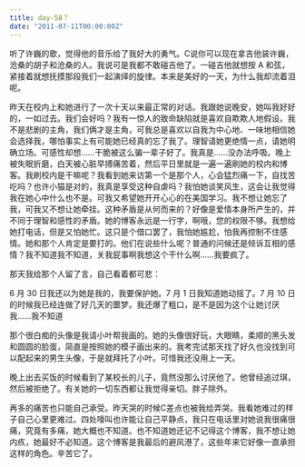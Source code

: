 ```yaml
---
title: day-58？
date: "2011-07-11T00:00:00Z"
---
```


听了许巍的歌，觉得他的音乐给了我好大的勇气。C说你可以现在拿吉他装许巍，沧桑的胡子和沧桑的人。我说可是我都不敢碰吉他了。一碰吉他就想按 A 和弦，紧接着就想抚摸那段我们一起演绎的旋律。本来是美好的一天，为什么我却流着泪呢。

昨天在校内上和她进行了一次十天以来最正常的对话。我跟她说晚安，她叫我好好的，一如过去。我们会好吗？我有一惊人的致命缺陷就是喜欢自欺欺人地假设。我不是悲剧的主角，我们俩才是主角，可我总是喜欢以自我为中心地、一味地相信她会选择我，哪怕事实上有可能她已经真的忘了我了。理智请她更绝情一点，请她明确立场。可感性却想……干脆被这么骗一辈子好了。我真是……没办法呼吸。晚上被失眠折磨，白天被心脏早搏痛苦着，然后平日里就是一遍一遍刷她的校内和博客。我刷校内是干嘛呢？我看到她来访第一个是那个人，心会猛烈痛一下，自找苦吃吗？也许小猫是对的，我真是享受这种自虐吗？我怕她谈笑风生，这会让我觉得我在她心中什么也不是。可我又希望她开开心心的在美国学习。我不想让她忘了我，可我又不想让她牵挂。这种矛盾是从何而来的？好像是爱情本身所产生的，并不同于理智和感性的矛盾。她的博客永远是一行字，啊哦，您的权限不够。我想给她打电话，但是又怕她忙。这只是个借口罢了，我怕她尴尬，怕我再控制不住感情。她和那个人肯定是要打的。他们在说些什么呢？普通的问候还是倾诉互相的感情？我不知道我不知道，关我屁事啊我想这个干什么啊……我要疯了。

那天我给那个人留了言，自己看着都可悲：

6 月 30 日我还以为她是我的，我要保护她。7 月 1 日我知道她动摇了。7 月 10 日的时候我已经连做了好几天的噩梦。我还爆了粗口，是不是因为这个让她讨厌我……我不知道

那个很白痴的头像是我请小叶帮我画的。她的头像很好玩，大眼睛，柔顺的黑头发和圆圆的脸蛋，简直是按照她的模子画出来的。我考完试那天找了好久也没找到可以配起来的男生头像，于是就拜托了小叶。可惜我还没用上一天。

晚上出去买饭的时候看到了某校长的儿子，竟然没那么讨厌他了。他曾经追过琪，然后被拒绝了。有关她的一切东西都让我觉得亲切。胖子除外。

再多的痛苦也只能自己承受。昨天哭的时候C差点也被我给弄哭。我看她难过的样子自己心里更难过。四处嚎叫也许能让自己平静点，我只在电话里对她说我很痛很痛，究竟有多痛，她大概也不知道。也不知道她还记不记得这个博客，我不想让她内疚，她最好不必知道。这个博客是我最后的避风港了，这些年来它好像一直承担这样的角色。辛苦它了。
